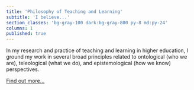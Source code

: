 ```yaml
---
title: 'Philosophy of Teaching and Learning'
subtitle: 'I believe...'
section_classes: 'bg-gray-100 dark:bg-gray-800 py-8 md:py-24'
columns: 1
published: true
---
```



In my research and practice of teaching and learning in higher education, I ground my work in several broad principles related to ontological (who we are), teleological (what we do), and epistemological (how we know) perspectives.

<!--
### Learners

The learner is most central to the process of learning. It is their motivations, backgrounds, contexts, and experiences that must first inform the structure of the learning environment and the approach taken in the learning process...

### Influences

My philosophy and practice of teaching and learning is informed by the work of several historical and contemporary scholars and practitioners, including social constructivists like Dewey, Piaget, and Vygotsky, as well as more contemporary scholars who have advanced the Community of Inquiry model (Vaughan et al., 2013)...

### Openness
I believe in the value of openness in education, which is enacted on several different levels, including *participation*, where barriers to access learning opportunities are removed and learners are invited into the community as contributors...

### Innovation and Disruption
Pedagogical practices are ripe for disruption in higher education. It is no longer sufficient to 'cover' content and expect learners to repeat back what they have learned. Citizens in the 21st century require competence in collaboration, divergent thinking, empathy, and communication...
-->

[Find out more...](https://cmadland.github.io/cv/portfolio?classes=btn,mt-4,w-content,block)
